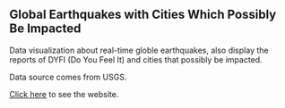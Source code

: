 ## Global Earthquakes with Cities Which Possibly Be Impacted


Data visualization about real-time globle earthquakes, also display the reports of DYFI (Do You Feel It) and cities that possibly be  impacted.


Data source comes from USGS.

[Click here](https://starsyork.github.io/Global-Earthquake-Visualization/) to see the website.
